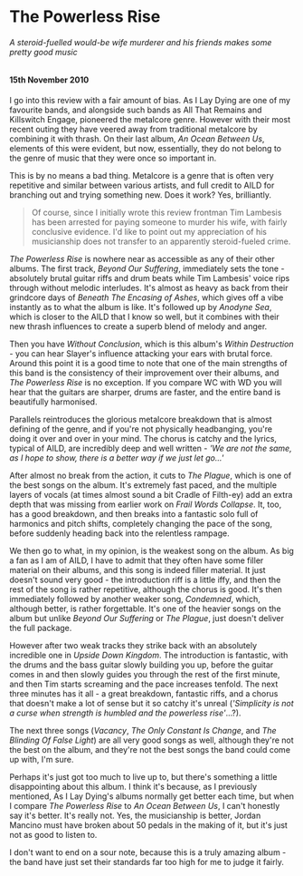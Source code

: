 # The Powerless Rise

###### A steroid-fuelled would-be wife murderer and his friends makes some pretty good music

#### 15th November 2010

I go into this review with a fair amount of bias. As I Lay Dying are one of my favourite bands, and alongside such bands as All That Remains and Killswitch Engage, pioneered the metalcore genre. However with their most recent outing they have veered away from traditional metalcore by combining it with thrash. On their last album, _An Ocean Between Us_, elements of this were evident, but now, essentially, they do not belong to the genre of music that they were once so important in.

This is by no means a bad thing. Metalcore is a genre that is often very repetitive and similar between various artists, and full credit to AILD for branching out and trying something new.
Does it work? Yes, brilliantly.

> Of course, since I initially wrote this review frontman Tim Lambesis has been arrested for paying someone to murder his wife, with fairly conclusive evidence. I'd like to point out my appreciation of his musicianship does not transfer to an apparently steroid-fueled crime.

_The Powerless Rise_ is nowhere near as accessible as any of their other albums. The first track, _Beyond Our Suffering_, immediately sets the tone - absolutely brutal guitar riffs and drum beats while Tim Lambesis' voice rips through without melodic interludes. It's almost as heavy as back from their grindcore days of _Beneath The Encasing of Ashes_, which gives off a vibe instantly as to what the album is like. It's followed up by _Anodyne Sea_, which is closer to the AILD that I know so well, but it combines with their new thrash influences to create a superb blend of melody and anger.

Then you have _Without Conclusion_, which is this album's _Within Destruction_ - you can hear Slayer's influence attacking your ears with brutal force. Around this point it is a good time to note that one of the main strengths of this band is the consistency of their improvement over their albums, and _The Powerless Rise_ is no exception. If you compare WC with WD you will hear that the guitars are sharper, drums are faster, and the entire band is beautifully harmonised.

Parallels reintroduces the glorious metalcore breakdown that is almost defining of the genre, and if you're not physically headbanging, you're doing it over and over in your mind. The chorus is catchy and the lyrics, typical of AILD, are incredibly deep and well written - _'We are not the same, as I hope to show, there is a better way if we just let go...'_

After almost no break from the action, it cuts to _The Plague_, which is one of the best songs on the album. It's extremely fast paced, and the multiple layers of vocals (at times almost sound a bit Cradle of Filth-ey) add an extra depth that was missing from earlier work on _Frail Words Collapse_. It, too, has a good breakdown, and then breaks into a fantastic solo full of harmonics and pitch shifts, completely changing the pace of the song, before suddenly heading back into the relentless rampage.

We then go to what, in my opinion, is the weakest song on the album. As big a fan as I am of AILD, I have to admit that they often have some filler material on their albums, and this song is indeed filler material. It just doesn't sound very good - the introduction riff is a little iffy, and then the rest of the song is rather repetitive, although the chorus is good. It's then immediately followed by another weaker song, _Condemned_, which, although better, is rather forgettable. It's one of the heavier songs on the album but unlike _Beyond Our Suffering_ or _The Plague_, just doesn't deliver the full package.

However after two weak tracks they strike back with an absolutely incredible one in _Upside Down Kingdom_. The introduction is fantastic, with the drums and the bass guitar slowly building you up, before the guitar comes in and then slowly guides you through the rest of the first minute, and then Tim starts screaming and the pace increases tenfold. The next three minutes has it all - a great breakdown, fantastic riffs, and a chorus that doesn't make a lot of sense but it so catchy it's unreal (_'Simplicity is not a curse when strength is humbled and the powerless rise'_...?).

The next three songs (_Vacancy_, _The Only Constant Is Change_, and _The Blinding Of False Light_) are all very good songs as well, although they're not the best on the album, and they're not the best songs the band could come up with, I'm sure.

Perhaps it's just got too much to live up to, but there's something a little disappointing about this album. I think it's because, as I previously mentioned, As I Lay Dying's albums normally get better each time, but when I compare _The Powerless Rise_ to _An Ocean Between Us_, I can't honestly say it's better. It's really not. Yes, the musicianship is better, Jordan Mancino must have broken about 50 pedals in the making of it, but it's just not as good to listen to.

I don't want to end on a sour note, because this is a truly amazing album - the band have just set their standards far too high for me to judge it fairly.
